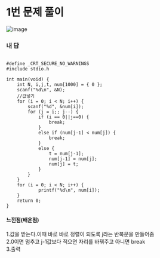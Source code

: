 # 1번 문제 풀이
![image](https://user-images.githubusercontent.com/81015704/123807374-c44a7580-d92a-11eb-953b-a36628a31258.png)

### 내 답
<pre><code>
#define _CRT_SECURE_NO_WARNINGS
#include stdio.h

int main(void) {
	int N, i,j,t, num[1000] = { 0 };
	scanf("%d\n", &N);
	//값넣기
	for (i = 0; i < N; i++) {
		scanf("%d", &num[i]);
		for (j = i;; j--) {
			if (i == 0||j==0) {
				break;
			}
			else if (num[j-1] < num[j]) {
				break;
			}
			else {
				t = num[j-1];
				num[j-1] = num[j];
				num[j] = t;
			}
		}
	}
	for (i = 0; i < N; i++) {
			printf("%d\n", num[i]);
	}
	return 0;
}
</code></pre>


#### 느낀점(배운점)
1.값을 받는다.이때 바로 바로 정렬이 되도록 j라는 반복문을 만들어줌<br>
2.0이면 멈추고 j-1값보다 적으면 자리를 바꿔주고 아니면 break<br>
3.출력
